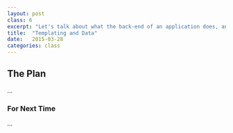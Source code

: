 ```yaml
---
layout: post
class: 6
excerpt: "Let's talk about what the back-end of an application does, and how we as designers can account for it. Introduce the concept of templating."
title:  "Templating and Data"
date:   2015-03-28
categories: class
---
```


## The Plan

...

### For Next Time

...